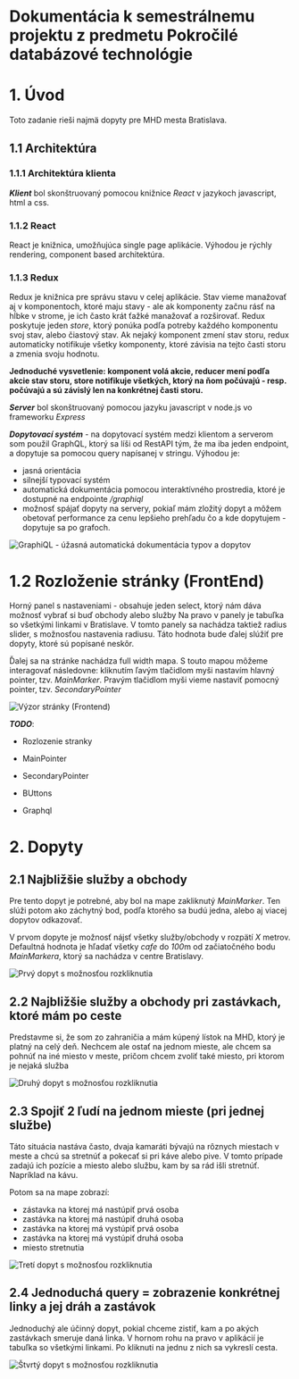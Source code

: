 
# Dokumentácia k semestrálnemu projektu z predmetu Pokročilé databázové technológie


# 1. Úvod

Toto zadanie rieši najmä dopyty pre MHD mesta Bratislava.

## 1.1 Architektúra

### 1.1.1 Architektúra klienta
***Klient*** bol skonštruovaný pomocou knižnice *React* v jazykoch javascript, html a css.

### 1.1.2 React
React je knižnica, umožňujúca single page aplikácie. Výhodou je rýchly rendering, component based architektúra.

### 1.1.3 Redux
Redux je knižnica pre správu stavu v celej aplikácie. Stav vieme manažovať aj v komponentoch, ktoré maju stavy - ale ak komponenty začnu rásť na hĺbke v strome, je ich často krát ťažké manažovať a rozširovať. Redux poskytuje jeden *store*, ktorý ponúka podľa potreby každého komponentu svoj stav, alebo čiastový stav.
Ak nejaký komponent zmení stav storu, redux automaticky notifikuje všetky komponenty, ktoré závisia na tejto časti storu a zmenia svoju hodnotu.

**Jednoduché vysvetlenie: komponent volá akcie, reducer mení podľa akcie stav storu, store notifikuje všetkých, ktorý na ňom počúvajú - resp. počúvajú a sú závislý len na konkrétnej časti storu.**



***Server*** bol skonštruovaný pomocou jazyku javascript v node.js vo frameworku *Express*

***Dopytovací systém*** - na dopytovací systém medzi klientom a serverom som použil GraphQL, ktorý sa líši od RestAPI tým, že ma iba jeden endpoint, a dopytuje sa pomocou query napísanej v stringu. Výhodou je: 

- jasná orientácia 
- silnejší typovací systém 
- automatická dokumentácia pomocou interaktívného prostredia, ktoré je dostupné na endpointe */graphiql*
- možnosť spájať dopyty na servery, pokiaľ mám zložitý dopyt a môžem obetovať performance za cenu lepšieho prehľadu čo a kde dopytujem - dopytuje sa po grafoch.

![GraphiQL - úžasná automatická dokumentácia typov a dopytov](automatic_documentation.png)


# 1.2 Rozloženie stránky (FrontEnd)

Horný panel s nastaveniami - obsahuje jeden select, ktorý nám dáva možnosť vybrať si buď obchody alebo služby
Na pravo v panely je tabuľka so všetkými linkami v Bratislave.
V tomto panely sa nachádza taktiež radius slider, s možnosťou nastavenia radiusu. Táto hodnota bude ďalej slúžiť pre dopyty, ktoré sú popísané neskôr.


Ďalej sa na stránke nachádza full width mapa. S touto mapou môžeme interagovať následovne: kliknutím ľavým tlačidlom myši
nastavím hlavný pointer, tzv. *MainMarker*. Pravým tlačidlom myši vieme nastaviť pomocný pointer, tzv. *SecondaryPointer*


![Výzor stránky (Frontend)](app.png)

***TODO***:

- Rozlozenie stranky

- MainPointer
- SecondaryPointer
- BUttons
- Graphql

# 2. Dopyty

## 2.1 Najbližšie služby a obchody

Pre tento dopyt je potrebné, aby bol na mape zakliknutý *MainMarker*. Ten slúži potom ako záchytný bod, podľa ktorého sa budú jedna, alebo aj viacej dopytov odkazovať.

V prvom dopyte je možnosť nájsť všetky služby/obchody v rozpätí *X* metrov. Defaultná hodnota je hľadať všetky *cafe* do *100*m od začiatočného bodu *MainMarkera*, ktorý sa nachádza v centre Bratislavy.

![Prvý dopyt s možnosťou rozkliknutia](first_query.png)

## 2.2 Najbližšie služby a obchody pri zastávkach, ktoré mám po ceste

Predstavme si, že som zo zahraničia a mám kúpený lístok na MHD, ktorý je platný na celý deň. Nechcem ale ostať na jednom mieste, ale chcem sa pohnúť na iné miesto v meste, pričom chcem zvoliť také miesto, pri ktorom je nejaká služba

![Druhý dopyt s možnosťou rozkliknutia](second_query.png)

## 2.3 Spojiť 2 ľudí na jednom mieste (pri jednej službe)

Táto situácia nastáva často, dvaja kamaráti bývajú na rôznych miestach v meste a chcú sa stretnúť a pokecať si pri káve alebo pive. V tomto prípade zadajú ich pozície a miesto alebo službu, kam by sa rád išli stretnúť. Napríklad na kávu.

Potom sa na mape zobrazí:
- zástavka na ktorej má nastúpiť prvá osoba
- zastávka na ktorej má nastúpiť druhá osoba
- zastávka na ktorej má vystúpiť prvá osoba
- zastávka na ktorej má vystúpiť druhá osoba
- miesto stretnutia

![Tretí dopyt s možnosťou rozkliknutia](third_query.png)

## 2.4 Jednoduchá query = zobrazenie konkrétnej linky a jej dráh a zastávok

Jednoduchý ale účinný dopyt, pokial chceme zistiť, kam a po akých zastávkach smeruje daná linka.
V hornom rohu na pravo v aplikácií je tabuľka so všetkými linkami. Po kliknuti na jednu z nich sa vykreslí cesta.

![Štvrtý dopyt s možnosťou rozkliknutia](fourth_query.png)